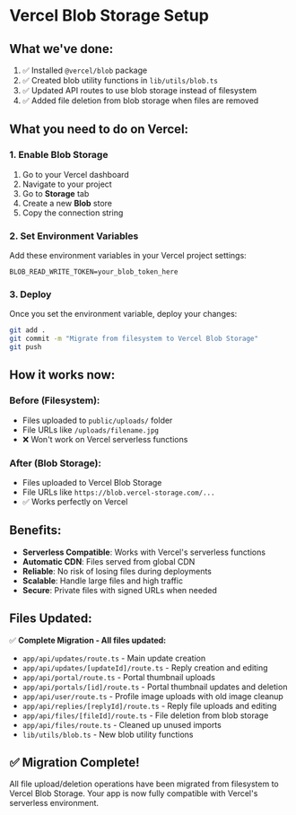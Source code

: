 # Vercel Blob Storage Setup

## What we've done:
1. ✅ Installed `@vercel/blob` package
2. ✅ Created blob utility functions in `lib/utils/blob.ts`
3. ✅ Updated API routes to use blob storage instead of filesystem
4. ✅ Added file deletion from blob storage when files are removed

## What you need to do on Vercel:

### 1. Enable Blob Storage
1. Go to your Vercel dashboard
2. Navigate to your project
3. Go to **Storage** tab
4. Create a new **Blob** store
5. Copy the connection string

### 2. Set Environment Variables
Add these environment variables in your Vercel project settings:

```
BLOB_READ_WRITE_TOKEN=your_blob_token_here
```

### 3. Deploy
Once you set the environment variable, deploy your changes:

```bash
git add .
git commit -m "Migrate from filesystem to Vercel Blob Storage"
git push
```

## How it works now:

### Before (Filesystem):
- Files uploaded to `public/uploads/` folder
- File URLs like `/uploads/filename.jpg`
- ❌ Won't work on Vercel serverless functions

### After (Blob Storage):
- Files uploaded to Vercel Blob Storage
- File URLs like `https://blob.vercel-storage.com/...`
- ✅ Works perfectly on Vercel

## Benefits:
- **Serverless Compatible**: Works with Vercel's serverless functions
- **Automatic CDN**: Files served from global CDN
- **Reliable**: No risk of losing files during deployments
- **Scalable**: Handle large files and high traffic
- **Secure**: Private files with signed URLs when needed

## Files Updated:
✅ **Complete Migration - All files updated:**
- `app/api/updates/route.ts` - Main update creation
- `app/api/updates/[updateId]/route.ts` - Reply creation and editing  
- `app/api/portal/route.ts` - Portal thumbnail uploads
- `app/api/portals/[id]/route.ts` - Portal thumbnail updates and deletion
- `app/api/user/route.ts` - Profile image uploads with old image cleanup
- `app/api/replies/[replyId]/route.ts` - Reply file uploads and editing
- `app/api/files/[fileId]/route.ts` - File deletion from blob storage
- `app/api/files/route.ts` - Cleaned up unused imports
- `lib/utils/blob.ts` - New blob utility functions

## ✅ Migration Complete!
All file upload/deletion operations have been migrated from filesystem to Vercel Blob Storage. Your app is now fully compatible with Vercel's serverless environment. 
